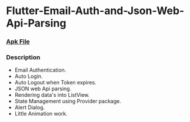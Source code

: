 # Flutter-Email-Auth-and-Json-Web-Api-Parsing

### [Apk File](https://drive.google.com/file/d/1L-DxmnXvIe42keHc30-gIG_ys95brQBU/view?usp=sharing)

### Description
 * Email Authentication.
 * Auto Login.
 * Auto Logout when Token expires.
 * JSON web Api parsing.
 * Rendering data's into ListView.
 * State Management using Provider package.
 * Alert Dialog.
 * Little Animation work.
